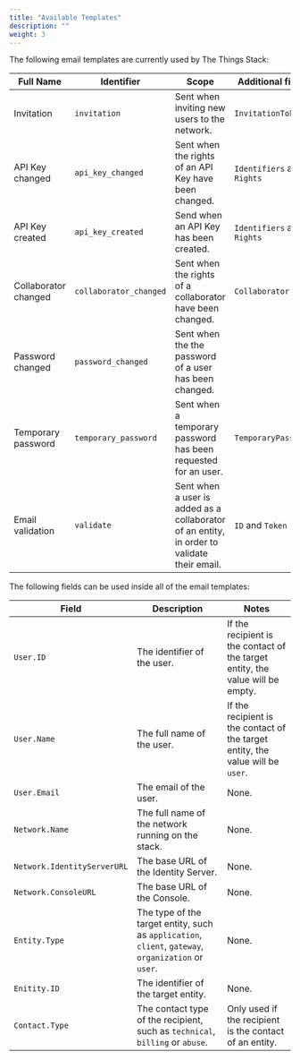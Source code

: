 ```yaml
---
title: "Available Templates"
description: ""
weight: 3
---
```


The following email templates are currently used by The Things Stack:

Full Name | Identifier | Scope | Additional fields
----------|------------|-------|------------------
Invitation | `invitation` | Sent when inviting new users to the network. | `InvitationToken`
API Key changed | `api_key_changed` | Sent when the rights of an API Key have been changed. | `Identifiers` and `Rights`
API Key created | `api_key_created` | Send when an API Key has been created. | `Identifiers` and `Rights`
Collaborator changed | `collaborator_changed` | Sent when the rights of a collaborator have been changed. | `Collaborator`
Password changed | `password_changed` | Sent when the the password of a user has been changed.
Temporary password | `temporary_password` | Sent when a temporary password has been requested for an user. | `TemporaryPassword`
Email validation | `validate` | Sent when a user is added as a collaborator of an entity, in order to validate their email. | `ID` and `Token`

The following fields can be used inside all of the email templates:

Field | Description | Notes
------|-------------|------
`User.ID` | The identifier of the user. | If the recipient is the contact of the target entity, the value will be empty.
`User.Name` | The full name of the user. | If the recipient is the contact of the target entity, the value will be `user`.
`User.Email` | The email of the user. | None.
`Network.Name` | The full name of the network running on the stack. | None.
`Network.IdentityServerURL` | The base URL of the Identity Server. | None.
`Network.ConsoleURL` | The base URL of the Console. | None.
`Entity.Type` | The type of the target entity, such as `application`, `client`, `gateway`, `organization` or `user`. | None.
`Enitity.ID` | The identifier of the target entity. | None.
`Contact.Type` | The contact type of the recipient, such as `technical`, `billing` or `abuse`. | Only used if the recipient is the contact of an entity.
